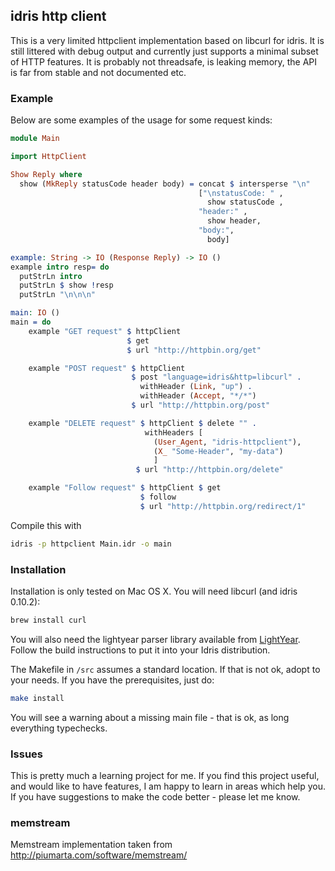 
## idris http client

This is a very limited httpclient implementation based on libcurl for idris.
It is still littered with debug output and currently just supports a minimal subset
of HTTP features. It is probably not threadsafe, is leaking memory, the API is far from stable and not documented etc.

### Example

Below are some examples of the usage for some request kinds:

```idris
module Main

import HttpClient

Show Reply where
  show (MkReply statusCode header body) = concat $ intersperse "\n"
                                          ["\nstatusCode: " ,
                                            show statusCode ,
                                          "header:" ,
                                            show header,
                                          "body:",
                                            body]

example: String -> IO (Response Reply) -> IO ()
example intro resp= do
  putStrLn intro
  putStrLn $ show !resp
  putStrLn "\n\n\n"

main: IO ()
main = do
    example "GET request" $ httpClient
                          $ get
                          $ url "http://httpbin.org/get"

    example "POST request" $ httpClient
                           $ post "language=idris&http=libcurl" .
                             withHeader (Link, "up") .
                             withHeader (Accept, "*/*")
                           $ url "http://httpbin.org/post"

    example "DELETE request" $ httpClient $ delete "" .
                              withHeaders [
                                (User_Agent, "idris-httpclient"),
                                (X_ "Some-Header", "my-data")
                                ]
                            $ url "http://httpbin.org/delete"

    example "Follow request" $ httpClient $ get
                             $ follow
                             $ url "http://httpbin.org/redirect/1"
```

Compile this with
```bash
idris -p httpclient Main.idr -o main
```


### Installation

Installation is only tested on Mac OS X. You will need libcurl (and idris 0.10.2):

```bash
brew install curl
```

You will also need the lightyear parser library available from
[LightYear](https://github.com/ziman/lightyear). Follow the build instructions to put it into your Idris distribution.

The Makefile in `/src` assumes a standard location. If that is not ok, adopt to your needs.
If you have the prerequisites, just do:

```bash
make install
```

You will see a warning about a missing main file - that is ok, as long everything typechecks.

### Issues

This is pretty much a learning project for me. If you find this project useful, and would like to have features, I am happy to learn in areas which help you. If you have suggestions to make the code better - please let me know.


### memstream

Memstream implementation taken from http://piumarta.com/software/memstream/

